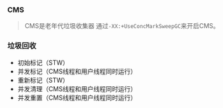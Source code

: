 ### CMS

> CMS是老年代垃圾收集器 通过`-XX:+UseConcMarkSweepGC`来开启CMS。

### 垃圾回收

- 初始标记（STW）
- 并发标记（CMS线程和用户线程同时运行）
- 重新标记（STW）
- 并发清理（CMS线程和用户线程同时运行）
- 并发重置（CMS线程和用户线程同时运行）